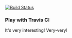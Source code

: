 [![Build Status](https://travis-ci.org/7etetic/play-with-travis.svg?branch=master)](https://travis-ci.org/7etetic/play-with-travis)
### Play with Travis CI
It's very interesting!
Very-very!
